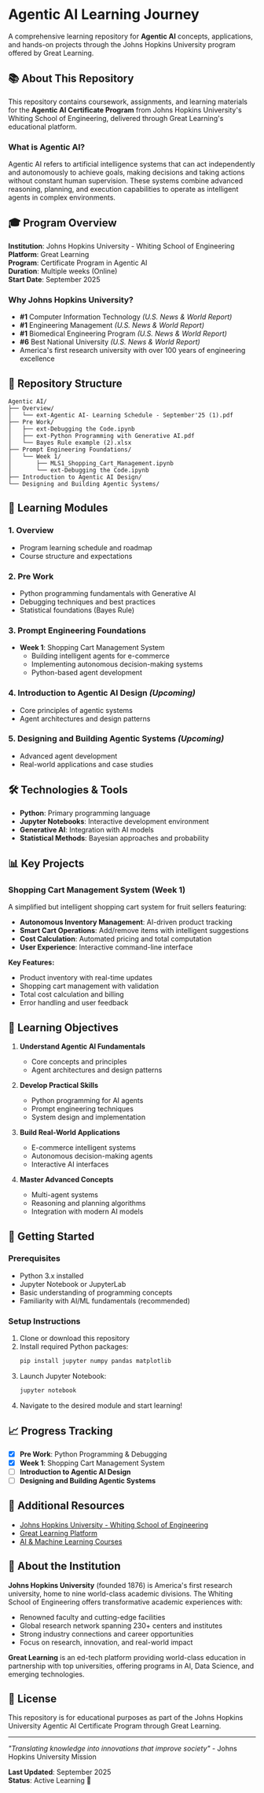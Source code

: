 # Agentic AI Learning Journey

A comprehensive learning repository for **Agentic AI** concepts, applications, and hands-on projects through the Johns Hopkins University program offered by Great Learning.

## 📚 About This Repository

This repository contains coursework, assignments, and learning materials for the **Agentic AI Certificate Program** from Johns Hopkins University's Whiting School of Engineering, delivered through Great Learning's educational platform.

### What is Agentic AI?

Agentic AI refers to artificial intelligence systems that can act independently and autonomously to achieve goals, making decisions and taking actions without constant human supervision. These systems combine advanced reasoning, planning, and execution capabilities to operate as intelligent agents in complex environments.

## 🎓 Program Overview

**Institution**: Johns Hopkins University - Whiting School of Engineering  
**Platform**: Great Learning  
**Program**: Certificate Program in Agentic AI  
**Duration**: Multiple weeks (Online)  
**Start Date**: September 2025  

### Why Johns Hopkins University?

- **#1** Computer Information Technology *(U.S. News & World Report)*
- **#1** Engineering Management *(U.S. News & World Report)*  
- **#1** Biomedical Engineering Program *(U.S. News & World Report)*
- **#6** Best National University *(U.S. News & World Report)*
- America's first research university with over 100 years of engineering excellence

## 📁 Repository Structure

```
Agentic AI/
├── Overview/
│   └── ext-Agentic AI- Learning Schedule - September'25 (1).pdf
├── Pre Work/
│   ├── ext-Debugging the Code.ipynb
│   ├── ext-Python Programming with Generative AI.pdf
│   └── Bayes Rule example (2).xlsx
├── Prompt Engineering Foundations/
│   └── Week 1/
│       ├── MLS1_Shopping_Cart_Management.ipynb
│       └── ext-Debugging the Code.ipynb
├── Introduction to Agentic AI Design/
└── Designing and Building Agentic Systems/
```

## 🔧 Learning Modules

### 1. **Overview**
- Program learning schedule and roadmap
- Course structure and expectations

### 2. **Pre Work**
- Python programming fundamentals with Generative AI
- Debugging techniques and best practices
- Statistical foundations (Bayes Rule)

### 3. **Prompt Engineering Foundations**
- **Week 1**: Shopping Cart Management System
  - Building intelligent agents for e-commerce
  - Implementing autonomous decision-making systems
  - Python-based agent development

### 4. **Introduction to Agentic AI Design** *(Upcoming)*
- Core principles of agentic systems
- Agent architectures and design patterns

### 5. **Designing and Building Agentic Systems** *(Upcoming)*
- Advanced agent development
- Real-world applications and case studies

## 🛠 Technologies & Tools

- **Python**: Primary programming language
- **Jupyter Notebooks**: Interactive development environment
- **Generative AI**: Integration with AI models
- **Statistical Methods**: Bayesian approaches and probability

## 📊 Key Projects

### Shopping Cart Management System (Week 1)
A simplified but intelligent shopping cart system for fruit sellers featuring:

- **Autonomous Inventory Management**: AI-driven product tracking
- **Smart Cart Operations**: Add/remove items with intelligent suggestions
- **Cost Calculation**: Automated pricing and total computation
- **User Experience**: Interactive command-line interface

**Key Features:**
- Product inventory with real-time updates
- Shopping cart management with validation
- Total cost calculation and billing
- Error handling and user feedback

## 🎯 Learning Objectives

1. **Understand Agentic AI Fundamentals**
   - Core concepts and principles
   - Agent architectures and design patterns

2. **Develop Practical Skills**
   - Python programming for AI agents
   - Prompt engineering techniques
   - System design and implementation

3. **Build Real-World Applications**
   - E-commerce intelligent systems
   - Autonomous decision-making agents
   - Interactive AI interfaces

4. **Master Advanced Concepts**
   - Multi-agent systems
   - Reasoning and planning algorithms
   - Integration with modern AI models

## 🚀 Getting Started

### Prerequisites
- Python 3.x installed
- Jupyter Notebook or JupyterLab
- Basic understanding of programming concepts
- Familiarity with AI/ML fundamentals (recommended)

### Setup Instructions
1. Clone or download this repository
2. Install required Python packages:
   ```bash
   pip install jupyter numpy pandas matplotlib
   ```
3. Launch Jupyter Notebook:
   ```bash
   jupyter notebook
   ```
4. Navigate to the desired module and start learning!

## 📈 Progress Tracking

- [x] **Pre Work**: Python Programming & Debugging
- [x] **Week 1**: Shopping Cart Management System
- [ ] **Introduction to Agentic AI Design**
- [ ] **Designing and Building Agentic Systems**

## 🔗 Additional Resources

- [Johns Hopkins University - Whiting School of Engineering](https://www.mygreatlearning.com/universities/johns-hopkins-university)
- [Great Learning Platform](https://www.mygreatlearning.com/)
- [AI & Machine Learning Courses](https://www.mygreatlearning.com/artificial-intelligence/courses)

## 👥 About the Institution

**Johns Hopkins University** (founded 1876) is America's first research university, home to nine world-class academic divisions. The Whiting School of Engineering offers transformative academic experiences with:

- Renowned faculty and cutting-edge facilities
- Global research network spanning 230+ centers and institutes
- Strong industry connections and career opportunities
- Focus on research, innovation, and real-world impact

**Great Learning** is an ed-tech platform providing world-class education in partnership with top universities, offering programs in AI, Data Science, and emerging technologies.

## 📄 License

This repository is for educational purposes as part of the Johns Hopkins University Agentic AI Certificate Program through Great Learning.

---

*"Translating knowledge into innovations that improve society"* - Johns Hopkins University Mission

**Last Updated**: September 2025  
**Status**: Active Learning 🚀